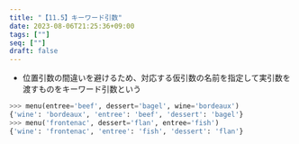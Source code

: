 ```yaml
---
title: "【11.5】キーワード引数"
date: 2023-08-06T21:25:36+09:00
tags: [""]
seq: [""]
draft: false
---
```


- 位置引数の間違いを避けるため、対応する仮引数の名前を指定して実引数を渡すものをキーワード引数という

```python
>>> menu(entree='beef', dessert='bagel', wine='bordeaux')
{'wine': 'bordeaux', 'entree': 'beef', 'dessert': 'bagel'}
>>> menu('frontenac', dessert='flan', entree='fish')
{'wine': 'frontenac', 'entree': 'fish', 'dessert': 'flan'}
```